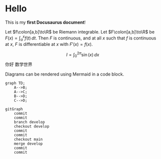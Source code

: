# Hello

This is my **first Docusaurus document**!

Let $f\colon[a,b]\to\R$ be Riemann integrable. Let $F\colon[a,b]\to\R$ be
$F(x)=\int_{a}^{x} f(t)\,dt$. Then $F$ is continuous, and at all $x$ such that
$f$ is continuous at $x$, $F$ is differentiable at $x$ with $F'(x)=f(x)$.

$$
I = \int_0^{2\pi} \sin(x)\,dx
$$
你好 数学世界

Diagrams can be rendered using Mermaid in a code block.

```mermaid
graph TD;
    A-->B;
    A-->C;
    B-->D;
    C-->D;
```

```mermaid
gitGraph
    commit
    commit
    branch develop
    checkout develop
    commit
    commit
    checkout main
    merge develop
    commit
    commit
```

<div className="sage">
<script type="text/x-sage" dangerouslySetInnerHTML={{__html: `
var('t')
polar_plot(sin(1/t), (t, 0, 2*pi), color='blue')
#PolarPlot[Sin[1/t], {t, 0, 2 Pi}]  (*Mathematica*)
`}}></script>
</div>